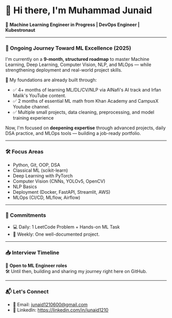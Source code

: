 # 👋 Hi there, I'm Muhammad Junaid

🎯 **Machine Learning Engineer in Progress | DevOps Engineer | Kubestronaut**

---

### 🚀 Ongoing Journey Toward ML Excellence (2025)

I'm currently on a **9-month, structured roadmap** to master Machine Learning, Deep Learning, Computer Vision, NLP, and MLOps — while strengthening deployment and real-world project skills.

🧠 My foundations are already built through:
- ✅ 4+ months of learning ML/DL/CV/NLP via AlNafi's AI track and Irfan Malik's YouTube content.  
- ✅ 2 months of essential ML math from Khan Academy and CampusX Youtube channel.  
- ✅ Multiple small projects, data cleaning, preprocessing, and model training experience

Now, I'm focused on **deepening expertise** through advanced projects, daily DSA practice, and MLOps tools — building a job-ready portfolio.

---

### 🛠️ Focus Areas
- Python, Git, OOP, DSA
- Classical ML (scikit-learn)
- Deep Learning with PyTorch
- Computer Vision (CNNs, YOLOv5, OpenCV)
- NLP Basics
- Deployment (Docker, FastAPI, Streamlit, AWS)
- MLOps (CI/CD, MLflow, Airflow)

---

### 📌 Commitments

- 💻 Daily: 1 LeetCode Problem + Hands-on ML Task  
- 📁 Weekly: One well-documented project.

---

### 📥 Interview Timeline
📅 **Open to ML Engineer roles**  
🛠️ Until then, building and sharing my journey right here on GitHub.

---

### 📬 Let's Connect

- 📧 Email: junaid1210600@gmail.com  
- 🔗 LinkedIn: https://linkedin.com/in/junaid1210
